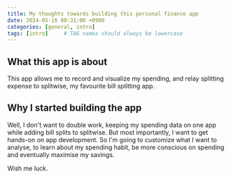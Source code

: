 ```yaml
---
title: My thoughts towards building this personal finance app
date: 2024-05-16 00:31:00 +0900
categories: [general, intro]
tags: [intro]     # TAG names should always be lowercase
---
```


## What this app is about
This app allows me to record and visualize my spending, and relay splitting expense to splitwise, my favourite bill splitting app.

## Why I started building the app
Well, I don't want to double work, keeping my spending data on one app while adding bill splits to splitwise. But most importantly, I want to get hands-on on app development. So I'm going to customize what I want to analyse, to learn about my spending habit, be more conscious on spending and eventually maximise my savings. 

Wish me luck.